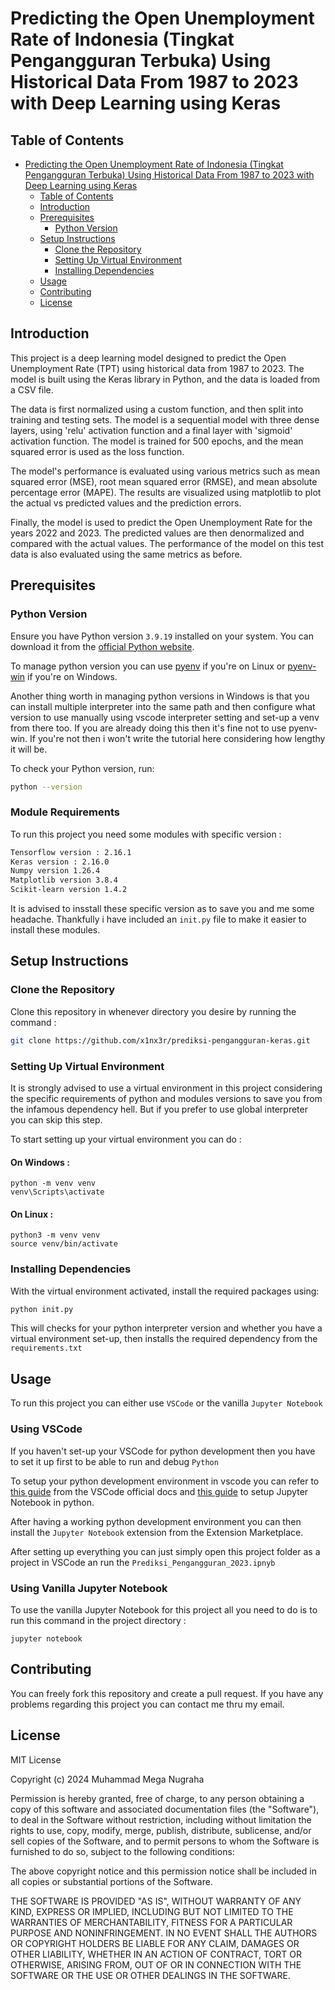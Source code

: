 # Predicting the Open Unemployment Rate of Indonesia (Tingkat Pengangguran Terbuka) Using Historical Data From 1987 to 2023 with Deep Learning using Keras

## Table of Contents
- [Predicting the Open Unemployment Rate of Indonesia (Tingkat Pengangguran Terbuka) Using Historical Data From 1987 to 2023 with Deep Learning using Keras](#predicting-the-open-unemployment-rate-of-indonesia-tingkat-pengangguran-terbuka-using-historical-data-from-1987-to-2023-with-deep-learning-using-keras)
  - [Table of Contents](#table-of-contents)
  - [Introduction](#introduction)
  - [Prerequisites](#prerequisites)
    - [Python Version](#python-version)
  - [Setup Instructions](#setup-instructions)
    - [Clone the Repository](#clone-the-repository)
    - [Setting Up Virtual Environment](#setting-up-virtual-environment)
    - [Installing Dependencies](#installing-dependencies)
  - [Usage](#usage)
  - [Contributing](#contributing)
  - [License](#license)

## Introduction
This project is a deep learning model designed to predict the Open Unemployment Rate (TPT) using historical data from 1987 to 2023. The model is built using the Keras library in Python, and the data is loaded from a CSV file. 

The data is first normalized using a custom function, and then split into training and testing sets. The model is a sequential model with three dense layers, using 'relu' activation function and a final layer with 'sigmoid' activation function. The model is trained for 500 epochs, and the mean squared error is used as the loss function.

The model's performance is evaluated using various metrics such as mean squared error (MSE), root mean squared error (RMSE), and mean absolute percentage error (MAPE). The results are visualized using matplotlib to plot the actual vs predicted values and the prediction errors.

Finally, the model is used to predict the Open Unemployment Rate for the years 2022 and 2023. The predicted values are then denormalized and compared with the actual values. The performance of the model on this test data is also evaluated using the same metrics as before.

## Prerequisites

### Python Version
Ensure you have Python version `3.9.19` installed on your system. You can download it from the [official Python website](https://www.python.org/downloads/).

To manage python version you can use [pyenv](https://github.com/pyenv/pyenv) if you're on Linux or [pyenv-win](https://github.com/pyenv-win/pyenv-win) if you're on Windows.

Another thing worth in managing python versions in Windows is that you can install multiple interpreter into the same path and then configure what version to use manually using vscode interpreter setting and set-up a venv from there too. If you are already doing this then it's fine not to use pyenv-win. If you're not then i won't write the tutorial here considering how lengthy it will be.

To check your Python version, run:
``` sh
python --version
```

### Module Requirements
To run this project you need some modules with specific version :
```sh
Tensorflow version : 2.16.1
Keras version : 2.16.0
Numpy version 1.26.4
Matplotlib version 3.8.4
Scikit-learn version 1.4.2
```
It is advised to insstall these specific version as to save you and me some headache. Thankfully i have included an `init.py` file to make it easier to install these modules.

## Setup Instructions

### Clone the Repository
Clone this repository in whenever directory you desire by running the command :
```sh
git clone https://github.com/x1nx3r/prediksi-pengangguran-keras.git
```
### Setting Up Virtual Environment
It is strongly advised to use a virtual environment in this project considering the specific requirements of python and modules versions to save you from the infamous dependency hell. But if you prefer to use global interpreter you can skip this step.

To start setting up your virtual environment you can do :
#### On Windows :
```
python -m venv venv
venv\Scripts\activate
```
#### On Linux :
```
python3 -m venv venv
source venv/bin/activate
```

### Installing Dependencies
With the virtual environment activated, install the required packages using:
```sh
python init.py
```
This will checks for your python interpreter version and whether you have a virtual environment set-up, then installs the required dependency from the `requirements.txt`

## Usage
To run this project you can either use `VSCode` or the vanilla `Jupyter Notebook`
### Using VSCode
If you haven't set-up your VSCode for python development then you have to set it up first to be able to run and debug `Python`

To setup your python development environment in vscode you can refer to  [this guide](https://code.visualstudio.com/docs/languages/python) from the VSCode official docs and [this guide](https://code.visualstudio.com/docs/datascience/jupyter-notebooks) to setup Jupyter Notebook in python.

After having a working python development environment you can then install the `Jupyter Notebook` extension from the Extension Marketplace.

After setting up everything you can just simply open this project folder as a project in VSCode an run the `Prediksi_Pengangguran_2023.ipnyb`

### Using Vanilla Jupyter Notebook
To use the vanilla Jupyter Notebook for this project all you need to do is to run this command in the project directory :
```
jupyter notebook
```
## Contributing
You can freely fork this repository and create a pull request. If you have any problems regarding this project you can contact me thru my email.

## License
MIT License

Copyright (c) 2024 Muhammad Mega Nugraha

Permission is hereby granted, free of charge, to any person obtaining a copy
of this software and associated documentation files (the "Software"), to deal
in the Software without restriction, including without limitation the rights
to use, copy, modify, merge, publish, distribute, sublicense, and/or sell
copies of the Software, and to permit persons to whom the Software is
furnished to do so, subject to the following conditions:

The above copyright notice and this permission notice shall be included in all
copies or substantial portions of the Software.

THE SOFTWARE IS PROVIDED "AS IS", WITHOUT WARRANTY OF ANY KIND, EXPRESS OR
IMPLIED, INCLUDING BUT NOT LIMITED TO THE WARRANTIES OF MERCHANTABILITY,
FITNESS FOR A PARTICULAR PURPOSE AND NONINFRINGEMENT. IN NO EVENT SHALL THE
AUTHORS OR COPYRIGHT HOLDERS BE LIABLE FOR ANY CLAIM, DAMAGES OR OTHER
LIABILITY, WHETHER IN AN ACTION OF CONTRACT, TORT OR OTHERWISE, ARISING FROM,
OUT OF OR IN CONNECTION WITH THE SOFTWARE OR THE USE OR OTHER DEALINGS IN THE
SOFTWARE.

